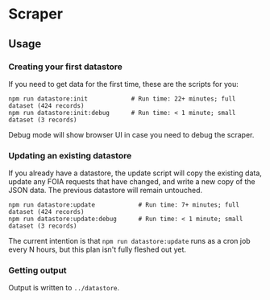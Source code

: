 # Scraper

## Usage

### Creating your first datastore

If you need to get data for the first time, these are the scripts for you:

```
npm run datastore:init            # Run time: 22+ minutes; full dataset (424 records)
npm run datastore:init:debug      # Run time: < 1 minute; small dataset (3 records)
```

Debug mode will show browser UI in case you need to debug the scraper.

### Updating an existing datastore

If you already have a datastore, the update script will copy the existing data, update any FOIA requests that have changed, and write a new copy of the JSON data. The previous datastore will remain untouched.

```
npm run datastore:update            # Run time: 7+ minutes; full dataset (424 records)
npm run datastore:update:debug      # Run time: < 1 minute; small dataset (3 records)
```

The current intention is that `npm run datastore:update` runs as a cron job every N hours, but this plan isn't fully fleshed out yet.

### Getting output

Output is written to `../datastore`.
